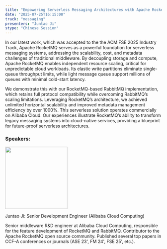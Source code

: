 ```yaml
---
title: "Empowering Serverless Messaging Architectures with Apache RocketMQ"
date: "2025-07-25T16:15:00"
track: "messaging"
presenters: "Juntao Ji"
stype: "Chinese Session"
---
```


In our latest work, which was accepted to the the ACM FSE 2025 Industry Track, Apache RocketMQ serves as a powerful foundation for serverless messaging systems, addressing the scalability, cost, and metadata challenges of traditional middleware. By decoupling storage and compute, Apache RocketMQ enables independent resource scaling, critical for unpredictable cloud workloads. Its elastic write partitions eliminate single-queue throughput limits, while light message queue support millions of queues with minimal cold-start latency. 

We demonstrate this with our RocketMQ-based RabbitMQ implementation, which retains full protocol compatibility while overcoming RabbitMQ’s scaling limitations. Leveraging RocketMQ’s architecture, we achieved unlimited horizontal scalability and improved metadata management efficiency by over 1000%. This serverless solution operates commercially on Alibaba Cloud. Our experiences illustrate RocketMQ’s ability to transform legacy messaging systems into cloud-native services, providing a blueprint for future-proof serverless architectures.

### Speakers:


<img src="https://sessionize.com/image/dd3d-400o400o1-JenBFKL54ncn91nqVyA8nE.jpg" width="200" /><br/>

Juntao Ji: Senior Development Engineer (Alibaba Cloud Computing)

Senior middleware R&D engineer at Alibaba Cloud Computing, responsible for the feature development of RocketMQ and RabbitMQ. Contributor to the Apache RocketMQ open source community. Published several top papers in CCF-A conferences or journals (ASE 23', FM 24', FSE 25', etc.).